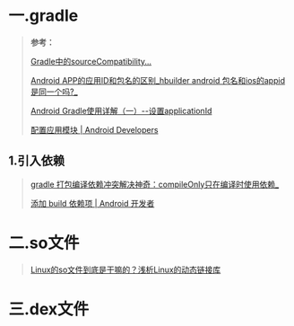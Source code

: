 

#  一.gradle

> **参考：**
>
> [Gradle中的sourceCompatibility... ](https://zhuanlan.zhihu.com/p/43049956) 
>
>  [ Android APP的应用ID和包名的区别_hbuilder android 包名和ios的appid是同一个吗?_](https://blog.csdn.net/SweeNeil/article/details/88534416) 
>
>  [Android Gradle使用详解（一）--设置applicationId ](https://www.jianshu.com/p/127388dade5e) 
>
>  [配置应用模块 | Android Developers](https://developer.android.google.cn/studio/build/configure-app-module?hl=zh-cn) 

## 1.引入依赖

> [gradle 打包编译依赖冲突解决神奇：compileOnly只在编译时使用依赖_](https://blog.csdn.net/misterdongjing/article/details/88863896) 
>
>  [添加 build 依赖项  | Android 开发者 ](https://developer.android.google.cn/studio/build/dependencies?hl=zh-cn) 

# 二.so文件

>  [Linux的so文件到底是干嘛的？浅析Linux的动态链接库 ](https://www.zhihu.com/tardis/zm/art/235551437?source_id=1005) 

# 三.dex文件